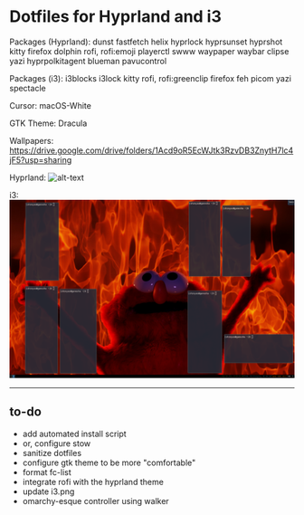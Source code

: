 # Dotfiles for Hyprland and i3
Packages (Hyprland):
  dunst
  fastfetch
  helix
  hyprlock
  hyprsunset
  hyprshot
  kitty
  firefox
  dolphin
  rofi, rofi:emoji
  playerctl
  swww
  waypaper
  waybar
  clipse
  yazi
  hyprpolkitagent
  blueman
  pavucontrol



Packages (i3):
  i3blocks
  i3lock
  kitty
  rofi, rofi:greenclip
  firefox
  feh
  picom
  yazi
  spectacle

  Cursor: macOS-White
  
  GTK Theme: Dracula

Wallpapers:
  https://drive.google.com/drive/folders/1Acd9oR5EcWJtk3RzvDB3ZnytH7lc4jF5?usp=sharing

Hyprland:
  ![alt-text](https://github.com/aureliusthelast/dotfiles/blob/main/hyprland.png "hyprland") 
  
i3:
  ![alt-text](https://github.com/aureliusthelast/dotfiles/blob/main/i3.png "i3")

***
## to-do
* add automated install script
* or, configure stow
* sanitize dotfiles
* configure gtk theme to be more "comfortable"
* format fc-list
* integrate rofi with the hyprland theme
* update i3.png
* omarchy-esque controller using walker

  
